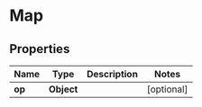 # Map

## Properties
Name | Type | Description | Notes
------------ | ------------- | ------------- | -------------
**op** | **Object** |  |  [optional]
